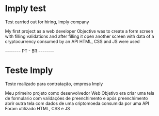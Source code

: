 # Imply test
Test carried out for hiring, Imply company

My first project as a web developer
Objective was to create a form screen with filling validations and after filling it open another screen with data of a cryptocurrency consumed by an API
HTML, CSS and JS were used

-------- PT - BR --------

# Teste Imply
Teste realizado para contratação, empresa Imply

Meu primeiro projeto como desenvolvedor Web
Objetivo era criar uma tela de formulario com validações de preenchimento e após preenchimento abrir outra tela com dados de uma criptomoeda consumida por uma API
Foram utilizado HTML, CSS e JS
